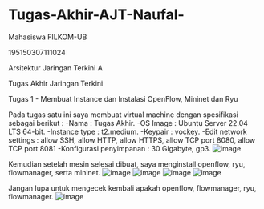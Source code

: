 # Tugas-Akhir-AJT-Naufal-
Mahasiswa FILKOM-UB

195150307111024

Arsitektur Jaringan Terkini A

Tugas Akhir Jaringan Terkini


Tugas 1 - Membuat Instance dan Instalasi OpenFlow, Mininet dan Ryu

Pada tugas satu ini saya membuat virtual machine dengan spesifikasi sebagai berikut :
-Nama : Tugas Akhir.
-OS Image : Ubuntu Server 22.04 LTS 64-bit.
-Instance type : t2.medium.
-Keypair : vockey.
-Edit network settings : allow SSH, allow HTTP, allow HTTPS, allow TCP port 8080, allow TCP port 8081
-Konfigurasi penyimpanan : 30 Gigabyte, gp3.
![image](https://user-images.githubusercontent.com/107117812/172874384-c3230a51-33ce-41a2-a107-36df69d2f690.png)

Kemudian setelah mesin selesai dibuat, saya menginstall openflow, ryu, flowmanager, serta mininet.
![image](https://user-images.githubusercontent.com/107117812/172874708-3d167793-11dd-48a7-a66f-1a9abd947d9b.png)
![image](https://user-images.githubusercontent.com/107117812/172874744-56f1c2e4-3cb3-436c-a450-4874db04e7ba.png)
![image](https://user-images.githubusercontent.com/107117812/172874799-efa5f692-fdeb-4f2e-8bf6-4ce008164c35.png)
![image](https://user-images.githubusercontent.com/107117812/172874820-26250752-94fb-4970-b816-bfe9c5ef7d81.png)

Jangan lupa untuk mengecek kembali apakah openflow, flowmanager, ryu, flowmanager.
![image](https://user-images.githubusercontent.com/107117812/172875038-5fcf6379-361c-4bc0-afd5-5824d8bea214.png)

